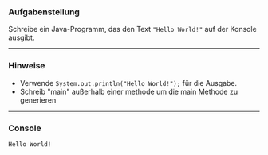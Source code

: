 ### Aufgabenstellung

Schreibe ein Java-Programm, das den Text `"Hello World!"` auf der Konsole ausgibt.

---

### Hinweise

- Verwende `System.out.println("Hello World!");` für die Ausgabe.
- Schreib "main" außerhalb einer methode um die main Methode zu generieren

---

### Console

```Hello World!```
